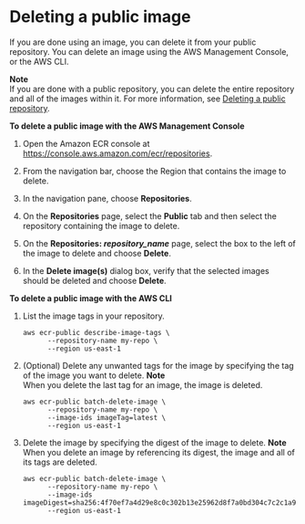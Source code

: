 # Deleting a public image<a name="public-image-delete"></a>

If you are done using an image, you can delete it from your public repository\. You can delete an image using the AWS Management Console, or the AWS CLI\.

**Note**  
If you are done with a public repository, you can delete the entire repository and all of the images within it\. For more information, see [Deleting a public repository](public-repository-delete.md)\.

**To delete a public image with the AWS Management Console**

1. Open the Amazon ECR console at [https://console\.aws\.amazon\.com/ecr/repositories](https://console.aws.amazon.com/ecr/repositories)\.

1. From the navigation bar, choose the Region that contains the image to delete\.

1. In the navigation pane, choose **Repositories**\.

1. On the **Repositories** page, select the **Public** tab and then select the repository containing the image to delete\.

1. On the **Repositories: *repository\_name*** page, select the box to the left of the image to delete and choose **Delete**\.

1. In the **Delete image\(s\)** dialog box, verify that the selected images should be deleted and choose **Delete**\.

**To delete a public image with the AWS CLI**

1. List the image tags in your repository\.

   ```
   aws ecr-public describe-image-tags \
         --repository-name my-repo \
         --region us-east-1
   ```

1. \(Optional\) Delete any unwanted tags for the image by specifying the tag of the image you want to delete\.
**Note**  
When you delete the last tag for an image, the image is deleted\.

   ```
   aws ecr-public batch-delete-image \
         --repository-name my-repo \
         --image-ids imageTag=latest \
         --region us-east-1
   ```

1. Delete the image by specifying the digest of the image to delete\.
**Note**  
When you delete an image by referencing its digest, the image and all of its tags are deleted\.

   ```
   aws ecr-public batch-delete-image \
         --repository-name my-repo \
         --image-ids imageDigest=sha256:4f70ef7a4d29e8c0c302b13e25962d8f7a0bd304c7c2c1a9d6fa3e9de6bf552d
         --region us-east-1
   ```